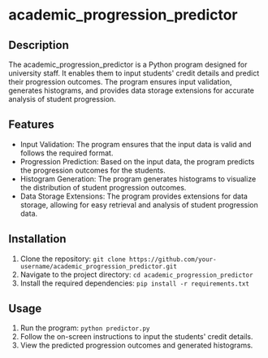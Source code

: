 # academic_progression_predictor

## Description

The academic_progression_predictor is a Python program designed for university staff. It enables them to input students' credit details and predict their progression outcomes. The program ensures input validation, generates histograms, and provides data storage extensions for accurate analysis of student progression.

## Features

- Input Validation: The program ensures that the input data is valid and follows the required format.
- Progression Prediction: Based on the input data, the program predicts the progression outcomes for the students.
- Histogram Generation: The program generates histograms to visualize the distribution of student progression outcomes.
- Data Storage Extensions: The program provides extensions for data storage, allowing for easy retrieval and analysis of student progression data.

## Installation

1. Clone the repository: `git clone https://github.com/your-username/academic_progression_predictor.git`
2. Navigate to the project directory: `cd academic_progression_predictor`
3. Install the required dependencies: `pip install -r requirements.txt`

## Usage

1. Run the program: `python predictor.py`
2. Follow the on-screen instructions to input the students' credit details.
3. View the predicted progression outcomes and generated histograms.

